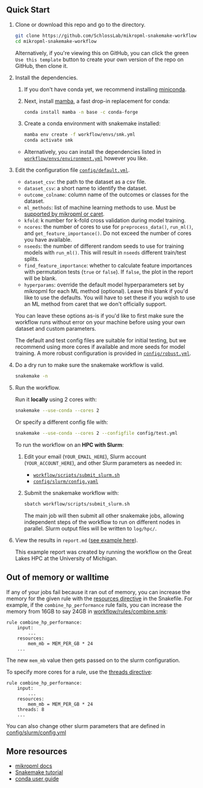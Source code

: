 ## Quick Start

1. Clone or download this repo and go to the directory.

    ``` sh
    git clone https://github.com/SchlossLab/mikropml-snakemake-workflow
    cd mikropml-snakemake-workflow
    ```

    Alternatively, if you're viewing this on GitHub,
    you can click the green `Use this template` button to create
    your own version of the repo on GitHub, then clone it.

1. Install the dependencies.

    1. If you don't have conda yet, we recommend installing
       [miniconda](https://docs.conda.io/en/latest/miniconda.html).

    1. Next, install [mamba](https://mamba.readthedocs.io/en/latest/),
       a fast drop-in replacement for conda:

       ``` sh
       conda install mamba -n base -c conda-forge
       ```

    1. Create a conda environment with snakemake installed:

       ``` sh
       mamba env create -f workflow/envs/smk.yml
       conda activate smk
       ```

    - Alternatively, you can install the dependencies listed in
    [`workflow/envs/environment.yml`](/workflow/envs/environment.yml) however you like.

1. Edit the configuration file [`config/default.yml`](/config/default.yml).
    - `dataset_csv`: the path to the dataset as a csv file.
    - `dataset_csv`: a short name to identify the dataset.
    - `outcome_colname`: column name of the outcomes or classes for the dataset.
    - `ml_methods`: list of machine learning methods to use. Must be [supported by mikropml or caret](http://www.schlosslab.org/mikropml/articles/introduction.html#the-methods-we-support).
    - `kfold`: k number for k-fold cross validation during model training.
    - `ncores`: the number of cores to use for `preprocess_data()`, `run_ml()`, and `get_feature_importance()`. Do not exceed the number of cores you have available.
    - `nseeds`: the number of different random seeds to use for training models with `run_ml()`. This will result in `nseeds` different train/test splits.
    - `find_feature_importance`: whether to calculate feature importances with permutation tests (`true` or `false`). If `false`, the plot in the report will be blank.
    - `hyperparams`: override the default model hyperparameters set by mikropml for each ML method (optional). Leave this blank if you'd like to use the defaults. You will have to set these if you wqish to use an ML method from caret that we don't officially support.

    You can leave these options as-is if you'd like to first make sure the
    workflow runs without error on your machine before using your own dataset
    and custom parameters.

    The default and test config files are suitable for initial testing,
    but we recommend using more cores if available and
    more seeds for model training.
    A more robust configuration is provided in
    [`config/robust.yml`](/config/robust.yml).

1. Do a dry run to make sure the snakemake workflow is valid.

    ``` sh
    snakemake -n
    ```

1. Run the workflow.

    Run it **locally** using 2 cores with:
    ``` sh
    snakemake --use-conda --cores 2
    ```

    Or specify a different config file with:
    ``` sh
    snakemake --use-conda --cores 2 --configfile config/test.yml
    ```

    To run the workflow on an **HPC with Slurm**:

    1. Edit your email (`YOUR_EMAIL_HERE`), Slurm account (`YOUR_ACCOUNT_HERE`), and other Slurm parameters as needed in:

        - [`workflow/scripts/submit_slurm.sh`](/workflow/scripts/submit_slurm.sh)
        - [`config/slurm/config.yaml`](/config/slurm/config.yaml)

    1. Submit the snakemake workflow with:

        ``` sh
        sbatch workflow/scripts/submit_slurm.sh
        ```

        The main job will then submit all other snakemake jobs, allowing
        independent steps of the workflow to run on different nodes in parallel.
        Slurm output files will be written to `log/hpc/`.

1. View the results in `report.md` ([see example here](report-example.md)).

    This example report was created by running the workflow on the Great Lakes HPC
    at the University of Michigan.

## Out of memory or walltime

If any of your jobs fail because it ran out of memory, you can increase the
memory for the given rule with the
[resources directive](https://snakemake.readthedocs.io/en/stable/snakefiles/rules.html#resources)
in the Snakefile. For example, if the `combine_hp_performance` rule fails, you
can increase the memory from 16GB to say 24GB in
[workflow/rules/combine.smk](/workflow/rules/combine.smk):

```
rule combine_hp_performance:
    input:
        ...
    resources:
        mem_mb = MEM_PER_GB * 24
    ...
```

The new `mem_mb` value then gets passed on to the slurm configuration.

To specify more cores for a rule, use the
[threads directive](https://snakemake.readthedocs.io/en/stable/snakefiles/rules.html#threads):

```
rule combine_hp_performance:
    input:
        ...
    resources:
        mem_mb = MEM_PER_GB * 24
    threads: 8
    ...
```

You can also change other slurm parameters that are defined in
[config/slurm/config.yml](/config/slurm/config.yml)

## More resources

- [mikropml docs](http://www.schlosslab.org/mikropml/)
- [Snakemake tutorial](https://snakemake.readthedocs.io/en/stable/tutorial/tutorial.html)
- [conda user guide](https://docs.conda.io/projects/conda/en/latest/user-guide/getting-started.html)
